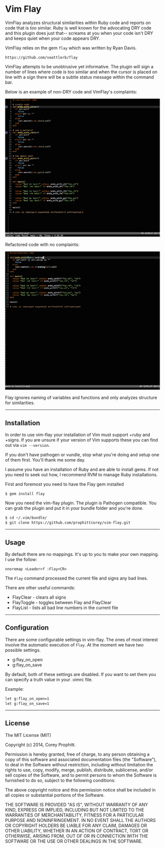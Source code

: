 Vim Flay
========

VimFlay analyzes structural similarities within Ruby code and reports on code
that is _too_ similar. Ruby is well known for the advocating DRY code and
this plugin does just that-- screams at you when your code isn't DRY and keeps
quiet when your code appears DRY.

VimFlay relies on the gem `flay` which was written by Ryan Davis.

    https://github.com/seattlerb/flay

VimFlay attempts to be unobtrusive yet informative. The plugin will sign a
number of lines where code is too similar and when the cursor is placed on
line with a sign there will be a subtle status message within the command bar.

Below is an example of non-DRY code and VimFlay's complaints:

![alt text](snapshots/bad.png "VimFlay, bad code shown.")

Refactored code with no complaints:

![alt text](snapshots/good.png "VimFlay, good code shown.")

Flay ignores naming of variables and functions and only analyzes structure for
similarities.

------------
Installation
------------

In order to use vim-flay your installation of Vim must support +ruby and
+signs. If you are unsure if your version of Vim supports these you can
find out via `vim --version`.

If you don't have pathogen or vundle, stop what you're doing and setup one of
them first. You'll thank me some day.

I assume you have an installation of Ruby and are able to install gems. If not
you need to seek out how, I recommend RVM to manage Ruby installations.

First and foremost you need to have the Flay gem installed

    $ gem install flay

Now you need the vim-flay plugin. The plugin is Pathogen compatible. You can
grab the plugin and put it in your bundle folder and you're done.

    $ cd ~/.vim/bundle/
    $ git clone https://github.com/prophittcorey/vim-flay.git

-----
Usage
-----

By default there are no mappings. It's up to you to make your own mapping. I
use the follow:

    nnoremap <Leader>f :Flay<CR>

The `Flay` command processed the current file and signs any bad lines.

There are other useful commands:

* FlayClear - clears all signs
* FlayToggle - toggles between Flay and FlayClear
* FlayList - lists all bad line numbers in the current file

-------------
Configuration
-------------

There are some configurable settings in vim-flay. The ones of most interest
involve the automatic execution of `Flay`. At the moment we have two possible
settings.

* g:flay_on_open
* g:flay_on_save

By default, both of these settings are disabled. If you want to set them you
can specify a truth value in your .vimrc file.

Example:

    let g:flay_on_open=1
    let g:flay_on_save=1

-------
License
-------

The MIT License (MIT)

Copyright (c) 2014, Corey Prophitt.

Permission is hereby granted, free of charge, to any person obtaining a copy
of this software and associated documentation files (the "Software"), to deal
in the Software without restriction, including without limitation the rights
to use, copy, modify, merge, publish, distribute, sublicense, and/or sell
copies of the Software, and to permit persons to whom the Software is
furnished to do so, subject to the following conditions:

The above copyright notice and this permission notice shall be included in
all copies or substantial portions of the Software.

THE SOFTWARE IS PROVIDED "AS IS", WITHOUT WARRANTY OF ANY KIND, EXPRESS OR
IMPLIED, INCLUDING BUT NOT LIMITED TO THE WARRANTIES OF MERCHANTABILITY,
FITNESS FOR A PARTICULAR PURPOSE AND NONINFRINGEMENT. IN NO EVENT SHALL THE
AUTHORS OR COPYRIGHT HOLDERS BE LIABLE FOR ANY CLAIM, DAMAGES OR OTHER
LIABILITY, WHETHER IN AN ACTION OF CONTRACT, TORT OR OTHERWISE, ARISING FROM,
OUT OF OR IN CONNECTION WITH THE SOFTWARE OR THE USE OR OTHER DEALINGS IN
THE SOFTWARE.
